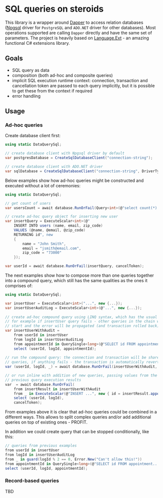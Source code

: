 # SQL queries on steroids

This library is a wrapper around [Dapper](https://dapperlib.github.io/Dapper/) to access relation databases ([Npgsql](https://www.npgsql.org/) driver for `PostgreSQL` and `ADO.NET` driver for other databases). Most operations supported are calling `Dapper` directly and have the same set of parameters. The project is heavily based on [Language.Ext](https://github.com/louthy/language-ext) - an amazing functional C# extensions library.

## Goals

- SQL query as data
- composition (both ad-hoc and composite queries)
- implicit SQL execution runtime context: connection, transaction and cancellation token are passed to each query implicitly, but it is possible to get these from the context if required 
- error handling

## Usage

### Ad-hoc queries

Create database client first:

```csharp
using static DataQuerySql;

// create database client with Npgsql driver by default
var postgresDatabase = CreateSqlDatabaseClient("connection-string");

// create database client with ADO.NET driver
var sqlDatabase = CreateSqlDatabaseClient("connection-string", DriverType.AdoNet);
```

Below examples show how ad-hoc queries might be constructed and executed without a lot of ceremonies: 

```csharp
using static DataQuerySql;

// get count of users
var usersCount = await database.RunOrFail(Query<int>(@"select count(*) from users"), cancelToken);

// create ad-hoc query object for inserting new user
var insertQuery = ExecuteScalar<int>(@"
    INSERT INTO users (name, email, zip_code)
    VALUES (@name, @email, @zip_code)
    RETURNING id", new
    {
        name = "John Smith",
        email = "jsmith@email.com",
        zip_code = "73000"
    });

var userId = await database.RunOrFail(insertQuery, cancelToken);
```

The next examples show how to compose more than one queries together into a compound query, which still has the same qualities as the ones it comprises of:

```csharp
using static DataQuerySql;

var insertUser = ExecuteScalar<int>("...", new {...});
var insertUserAuditLog = ExecuteScalar<int>(@"...", new {...});
    
// create ad-hoc compound query using LINQ syntax, which has the usual semantics:
// for example if insertUser query fails - other queries in the chain won't even
// start and the error will be propagated (and transaction rolled back)
var insertUserWithAudit =
    from userId in insertUser
    from logId in insertUserAuditLog
    from appointmentId in QuerySingle<long>(@"SELECT id FROM appointment...", new { user_id = userId });
    select (userId, logId, appointmentId);
    
// run the compound query: the connection and transaction will be shared for both
// queries, if anything fails - the transaction is automatically reverted
var (userId, logId, _) = await database.RunOrFail(insertUserWithAudit, cancelToken);    

// or run inline with addition of new queries, passing values from the
// previous query execution results
var  = await database.RunOrFail(
    from insertResult in insertUserWithAudit
    from _ in ExecuteScalar(@"INSERT ...", new { id = insertResult.appointmentId })
    select (userId, logId),
    cancelToken); 
```

From examples above it is clear that ad-hoc queries could be combined in a different ways. This allows to split complex queries and/or add additional queries on top of existing ones - PROFIT. 

In addition we could create query that can be stopped conditionally, like this: 

```csharp
// queries from previous examples 
from userId in insertUser
from logId in insertUserAuditLog
from _ in guard(logId % 2 == 0, Error.New("Can't allow this!"))
from appointmentId in QuerySingle<long>(@"SELECT id FROM appointment...", new {...});
select (userId, logId, appointmentId);
```

### Record-based queries

TBD